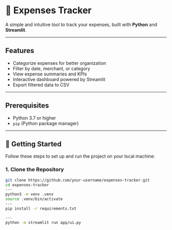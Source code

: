 # 💸 Expenses Tracker

A simple and intuitive tool to track your expenses, built with **Python** and **Streamlit**.

---

## Features
- Categorize expenses for better organization  
- Filter by date, merchant, or category  
- View expense summaries and KPIs  
- Interactive dashboard powered by Streamlit  
- Export filtered data to CSV  

---

## Prerequisites
- Python 3.7 or higher  
- `pip` (Python package manager)  

---

## 🚀 Getting Started

Follow these steps to set up and run the project on your local machine:

### 1. Clone the Repository
```bash
git clone https://github.com/your-username/expenses-tracker.git
cd expenses-tracker
---
python3 -m venv .venv
source .venv/bin/activate
---
pip install -r requirements.txt

---
python -m streamlit run app/ui.py
